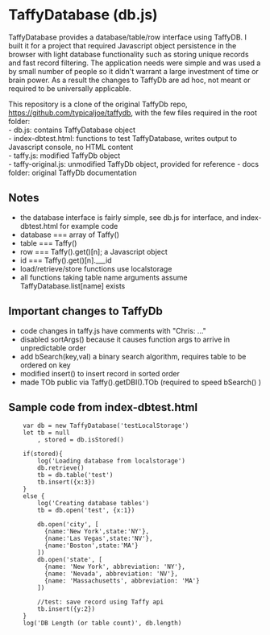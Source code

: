 # TaffyDatabase (db.js)

TaffyDatabase provides a database/table/row interface using TaffyDB. 
I built it for a project that required Javascript object persistence in the browser
with light database functionality such as storing unique records and fast record filtering. 
The application needs were simple and was used a by small number of people so it didn't warrant 
a large investment of time or brain power.  As a result the changes to TaffyDb are ad hoc, not 
meant or required to be universally applicable.

This repository is a clone of the original TaffyDb repo, https://github.com/typicaljoe/taffydb, with the few files required in the root folder:  
	- db.js: contains TaffyDatabase object  
	- index-dbtest.html: functions to test TaffyDatabase, writes output to Javascript console, no HTML content  
	- taffy.js: modified TaffyDb object  
	- taffy-original.js: unmodified TaffyDb object, provided for reference
	- docs folder: original TaffyDb documentation
  
##	Notes  
 - the database interface is fairly simple, see db.js for interface, and index-dbtest.html for example code
 - database === array of Taffy()  
 - table === Taffy()  
 - row   === Taffy().get()[n]; a Javascript object  
 - id    === Taffy().get()[n].___id  
 - load/retrieve/store functions use localstorage  
 - all functions taking table name arguments assume TaffyDatabase.list[name] exists  
	
## Important changes to TaffyDb  
 - code changes in taffy.js have comments with "Chris: ..."  
 - disabled sortArgs() because it causes function args to arrive in unpredictable order  
 - add bSearch(key,val) a binary search algorithm, requires table to be ordered on key  
 - modified insert() to insert record in sorted order  
 - made TOb public via Taffy().getDBI().TOb (required to speed bSearch() )  

## Sample code from index-dbtest.html
```
	var db = new TaffyDatabase('testLocalStorage')
	let tb = null
		, stored = db.isStored()
	
	if(stored){
		log('Loading database from localstorage')
		db.retrieve()
		tb = db.table('test')
		tb.insert({x:3})	
	}
	else {
		log('Creating database tables')
		tb = db.open('test', {x:1})
	
		db.open('city', [
		  {name:'New York',state:'NY'},
		  {name:'Las Vegas',state:'NV'},
		  {name:'Boston',state:'MA'}
		])
		db.open('state', [
		  {name: 'New York', abbreviation: 'NY'},
		  {name: 'Nevada', abbreviation: 'NV'},
		  {name: 'Massachusetts', abbreviation: 'MA'}
		])
		
		//test: save record using Taffy api
		tb.insert({y:2})	
	}
	log('DB Length (or table count)', db.length)
```
